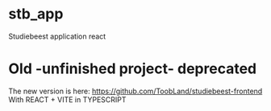 # stb_app
Studiebeest application react


# Old -unfinished project- deprecated
The new version is here: https://github.com/ToobLand/studiebeest-frontend
With REACT + VITE in TYPESCRIPT
